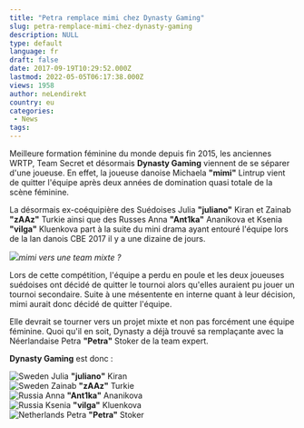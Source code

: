```yaml
---
title: "Petra remplace mimi chez Dynasty Gaming"
slug: petra-remplace-mimi-chez-dynasty-gaming
description: NULL
type: default
language: fr
draft: false
date: 2017-09-19T10:29:52.000Z
lastmod: 2022-05-05T06:17:38.000Z
views: 1958
author: neLendirekt
country: eu
categories:
 - News
tags:
---
```

Meilleure formation féminine du monde depuis fin 2015, les anciennes WRTP, Team Secret et désormais **Dynasty Gaming** viennent de se séparer d'une joueuse. En effet, la joueuse danoise Michaela **"mimi"** Lintrup vient de quitter l'équipe après deux années de domination quasi totale de la scène féminine. 

La désormais ex-coéquipière des Suédoises Julia **"juliano"** Kiran et Zainab **"zAAz"** Turkie ainsi que des Russes Anna **"Ant1ka"** Ananikova et Ksenia **"vilga"** Kluenkova part à la suite du mini drama ayant entouré l'équipe lors de la lan danois CBE 2017 il y a une dizaine de jours. 

![](https://flickshot-ue.s3.eu-west-2.amazonaws.com/flickshot/article/59c0e7044ce68/images/BIpcu1fB5WW0DGQ6p2wu1r19kf9cHKh5JlzQcibF.jpeg)_mimi vers une team mixte ?_

Lors de cette compétition, l'équipe a perdu en poule et les deux joueuses suédoises ont décidé de quitter le tournoi alors qu'elles auraient pu jouer un tournoi secondaire. Suite à une mésentente en interne quant à leur décision, mimi aurait donc décidé de quitter l'équipe. 

Elle devrait se tourner vers un projet mixte et non pas forcément une équipe féminine. Quoi qu'il en soit, Dynasty a déjà trouvé sa remplaçante avec la Néerlandaise Petra **"Petra"** Stoker de la team expert.

**Dynasty Gaming** est donc : 

![Sweden](/images/countries/se.svg)⁠ Julia **"juliano"** Kiran  
![Sweden](/images/countries/se.svg)⁠ Zainab **"zAAz"** Turkie  
![Russia](/images/countries/ru.svg)⁠ Anna **"Ant1ka"** Ananikova  
![Russia](/images/countries/ru.svg)⁠ Ksenia **"vilga"** Kluenkova  
![Netherlands](/images/countries/nl.svg)⁠ Petra **"Petra"** Stoker
